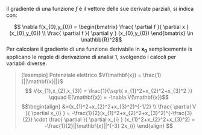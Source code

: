 Il gradiente di una funzione $f$ è il vettore delle sue derivate parziali, si indica con:

$$ \nabla f(x_{0},y_{0}) = \begin{bmatrix}
\frac{ \partial f }{ \partial x } (x_{0},y_{0})  \\
\frac{ \partial f }{ \partial y }  (x_{0},y_{0})
\end{bmatrix}  \in \mathbb{R}^2$$
Per calcolare il gradiente di una funzione derivabile in $\mathbf{x_{0}}$ semplicemente is applicano le regole di derivazione di analisi 1, svolgendo i calcoli per variabili diverse.

>[!esempio]
>Potenziale elettrico $V(\mathbf{x}) = \frac{1}{||\mathbf{x}||}$
>$$ V(x_{1},x_{2},x_{3}) = \frac{1}{\sqrt{ x_{1}^2+x_{2}^2+x_{3}^2 }} \qquad E(\mathbf{x}) = -\nabla V(\mathbf{x})$$
>$$\begin{align}
>  &=(x_{1}^2+x_{2}^2+x_{3}^2)^{-1/2} \\
> \frac{ \partial V }{ \partial x_{i} } = -\frac{1}{2}(x_{1}^2+x_{2}^2+x_{3}^2)^{-\frac{3}{2}} \cdot \frac{ \partial  }{ \partial x_{i} } (x_{1}^2+x_{2}^2+x_{3}^2) = -\frac{1}{2}||\mathbf{x}||^{-3} 2x_{i}
>\end{align}  $$
>